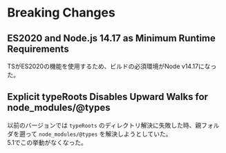 # Breaking Changes

## ES2020 and Node.js 14.17 as Minimum Runtime Requirements

TSがES2020の機能を使用するため、ビルドの必須環境がNode v14.17になった。

## Explicit typeRoots Disables Upward Walks for node\_modules/@types

以前のバージョンでは `typeRoots` のディレクトリ解決に失敗した時、親フォルダを遡って `node_modules/@types` を解決しようとしていた。\
5.1でこの挙動がなくなった。
